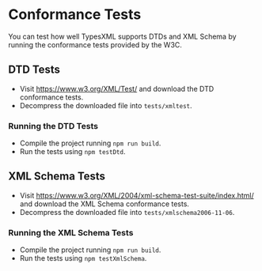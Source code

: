 # Conformance Tests

You can test how well TypesXML supports DTDs and XML Schema by running the conformance tests provided by the W3C.

## DTD Tests

- Visit <https://www.w3.org/XML/Test/> and download the DTD conformance tests.
- Decompress the downloaded file into `tests/xmltest`.

### Running the DTD Tests

- Compile the project running `npm run build`.
- Run the tests using `npm testDtd`.

## XML Schema Tests

- Visit <https://www.w3.org/XML/2004/xml-schema-test-suite/index.html/> and download the XML Schema conformance tests.
- Decompress the downloaded file into `tests/xmlschema2006-11-06`.

### Running the XML Schema Tests

- Compile the project running `npm run build`.
- Run the tests using `npm testXmlSchema`.
